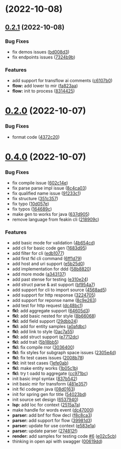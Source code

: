 # [](https://github.com/feakin/fklang/compare/v0.2.1...v) (2022-10-08)



## [0.2.1](https://github.com/feakin/fklang/compare/v0.2.0...v0.2.1) (2022-10-08)


### Bug Fixes

* fix demos issues ([bd008d3](https://github.com/feakin/fklang/commit/bd008d34be0a47637df1c4686c00fbff08e5efe8))
* fix endpoints issues ([7324b9b](https://github.com/feakin/fklang/commit/7324b9b401c64a1b711b9d8dcef568476d4b4a49))


### Features

* add support for transflow ai comments ([c6107b0](https://github.com/feakin/fklang/commit/c6107b062848491f381b1293103076c986677fdf))
* **flow:** add lower to mir ([fa823aa](https://github.com/feakin/fklang/commit/fa823aa539ceb8e1395e3a3411e714b180c29079))
* **flow:** init to process ([8314425](https://github.com/feakin/fklang/commit/83144258bf3235764c3f2df87d28d418f55bf25d))



# [0.2.0](https://github.com/feakin/fklang/compare/v0.4.0...v0.2.0) (2022-10-07)


### Bug Fixes

* format code ([4372c20](https://github.com/feakin/fklang/commit/4372c20e5b611a5b3938893f7b3a276277f56e18))



# [0.4.0](https://github.com/feakin/fklang/compare/e7712dceff1d88cb8a55a9cd6ea57b21acbc23c8...v0.4.0) (2022-10-07)


### Bug Fixes

* fix compile issue ([602c14e](https://github.com/feakin/fklang/commit/602c14e2a3c486936bb8663930053f20a9dda114))
* fix parse parse impl issue ([8c4ca03](https://github.com/feakin/fklang/commit/8c4ca03c7a5e13cc03a451f6b9f3fb21abec3f91))
* fix qualified name issue ([91233c1](https://github.com/feakin/fklang/commit/91233c10128d5bb02a93b7f0348be3b0c7fa3ec5))
* fix structure ([351c357](https://github.com/feakin/fklang/commit/351c3571216132d8fb3cd2ef371679c79c85ac17))
* fix typo ([10d057e](https://github.com/feakin/fklang/commit/10d057e83fc377c3e2c7e39f5545612da087228d))
* fix typos ([164689c](https://github.com/feakin/fklang/commit/164689c5fa0bed26a516db167dff8727126f67a5))
* make gen to works for java ([637d905](https://github.com/feakin/fklang/commit/637d905a2437c03aea6396e81f33125f78611174))
* remove language from feakin cli ([218909c](https://github.com/feakin/fklang/commit/218909c741fc48eb1313ed1be6831fcae8966043))


### Features

* add basic mode for validation ([4b654cd](https://github.com/feakin/fklang/commit/4b654cd2ff62c819f25387a3f8804806e55422b5))
* add cli for basic code gen ([1683d95](https://github.com/feakin/fklang/commit/1683d95995d756a435a793c4f0762772e044698e))
* add filter for cli ([edb1077](https://github.com/feakin/fklang/commit/edb10777078fdc69bfa02f209b2e16ed24425aba))
* add first fkl cli command ([6ff1d79](https://github.com/feakin/fklang/commit/6ff1d79fd52231148dd7dba263831f7319da3272))
* add host and uri support ([e5b25d0](https://github.com/feakin/fklang/commit/e5b25d037894849a1c1e68385fd628c90294a9b6))
* add implementation for ddd ([58b8820](https://github.com/feakin/fklang/commit/58b8820fdf75ad207389eb7205f0f64efe2c4b42))
* add more mode ([a343137](https://github.com/feakin/fklang/commit/a343137363bfc6d43fb1c193fedad98cadc86667))
* add past stense for testing ([e310e24](https://github.com/feakin/fklang/commit/e310e24f623222f32510a5ea1197d8cf9825f7ac))
* add struct parse & ast support ([bf954a7](https://github.com/feakin/fklang/commit/bf954a7c5e2bb9a0e7fc2b25bd0fe152013c5c06))
* add support for cli to import source ([4568ad5](https://github.com/feakin/fklang/commit/4568ad5f95cf4d310e0a8c9a2fb9adb96aaff017))
* add support for http response ([3224705](https://github.com/feakin/fklang/commit/3224705e343b31f5549ac42f72c4bb5e1fd0d2a2))
* add support for reponse name ([8c9e263](https://github.com/feakin/fklang/commit/8c9e263d760740a058b847e3bab640738563eab9))
* add test for http request ([dc48bc1](https://github.com/feakin/fklang/commit/dc48bc120f8024ccd079fd17a6ba9cb63b7ca245))
* **fkl:** add aggregate support ([64605d3](https://github.com/feakin/fklang/commit/64605d3920a2e4a725f0ca0e8658de3c9595211b))
* **fkl:** add basic nested for style ([8b66068](https://github.com/feakin/fklang/commit/8b66068eb341424f2b0589ca52226b933baf2b0f))
* **fkl:** add field support ([29dbb24](https://github.com/feakin/fklang/commit/29dbb249e125566a3cc7b973d0686753fa30237a))
* **fkl:** add for entity samples ([a0afdbc](https://github.com/feakin/fklang/commit/a0afdbc5a116ed74e20c09154c7d4b0728cfc785))
* **fkl:** add link to style ([0ac7a55](https://github.com/feakin/fklang/commit/0ac7a5509876d53ee82fe49a47d7f67e867827c3))
* **fkl:** add struct support ([e7712dc](https://github.com/feakin/fklang/commit/e7712dceff1d88cb8a55a9cd6ea57b21acbc23c8))
* **fkl:** add trait ([5b18bb5](https://github.com/feakin/fklang/commit/5b18bb5c588c3536b243a95c2090db54049b5095))
* **fkl:** fix compile rror ([3036400](https://github.com/feakin/fklang/commit/30364001b512921993bda21b7e974d2944e0323b))
* **fkl:** fix styles for subgraph space issues ([2305e4d](https://github.com/feakin/fklang/commit/2305e4d015eae32aa03def044c955b48719cea46))
* **fkl:** fix test cases issues ([2008b78](https://github.com/feakin/fklang/commit/2008b782ee6b0874a355e144c963420573c57a10))
* **fkl:** init test cases ([1efe0ab](https://github.com/feakin/fklang/commit/1efe0ab9fb5b7eff39e48fd0148af4ed4c336fa2))
* **fkl:** make entity works ([1b05c1b](https://github.com/feakin/fklang/commit/1b05c1befc6256e24e55af88911c62437145861b))
* **fkl:** try t oadd to aggregate ([cc971bc](https://github.com/feakin/fklang/commit/cc971bc1e379d9ad84e488b0ba99cca1653b4d6d))
* init basic impl syntax ([837b542](https://github.com/feakin/fklang/commit/837b5422759fd3ef0f4ca919ead99bc4c3e3b701))
* init basic mir for transform ([481e357](https://github.com/feakin/fklang/commit/481e3579a68499d6831f76d35d1c326185fa394b))
* init fkl codegen java ([08d0163](https://github.com/feakin/fklang/commit/08d01638dc5f801aafca5dc055dd04a750e45818))
* init for spring gen for title ([54023bd](https://github.com/feakin/fklang/commit/54023bd199c96b1d5542c84f451ec4d335218813))
* init source set design ([6537940](https://github.com/feakin/fklang/commit/6537940df865369c9eda7bd6896d6f55ed17e9ec))
* **lsp:** add loc for context ([2515a7a](https://github.com/feakin/fklang/commit/2515a7a88e790c34938e5e4cceea50afabb65759))
* make handle for words event ([dc47000](https://github.com/feakin/fklang/commit/dc4700082d7b459d5bb0ced16d648bb5daced5fc))
* **parser:** add bnf for flow decl ([f8c8ca3](https://github.com/feakin/fklang/commit/f8c8ca37509eb8273a75a3ddf7011a971528e086))
* **parser:** add support for flow ([39981d3](https://github.com/feakin/fklang/commit/39981d3ddc3ffd50c67e70aacb7ef8bbb894a82d))
* **parser:** update for use context ([e583e1a](https://github.com/feakin/fklang/commit/e583e1a35e2562ff5a465a1f5ab6fc36fb286ae6))
* **parser:** update parser ([274812f](https://github.com/feakin/fklang/commit/274812f2b160c3bf9fe81399eeccd01e2fb9ffa6))
* **render:**  add samples for testing code [#6](https://github.com/feakin/fklang/issues/6) ([e02c5cb](https://github.com/feakin/fklang/commit/e02c5cbed06653f85f2a32e79b483db3ab2f858d))
* thinking in open api with swagger ([00619dd](https://github.com/feakin/fklang/commit/00619ddc03a665d980275649cd0378eca40e5bdf))



